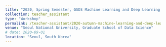 ```yaml
---
title: "2020, Spring Semester, GSDS Machine Learning and Deep Learning for Data Science"
collection: teacher_assistant
type: "Workshop"
permalink: /teacher-assistant/2020-autumn-machine-learning-and-deep-learning-for-data-science
venue: "Seoul National University, Graduate School of Data Science"
# date: 2020-09-01
location: "Seoul, South Korea"
---
```


<!-- 2020, Spring Semester, GSDS Machine Learning and Deep Learning for Data Science -->

